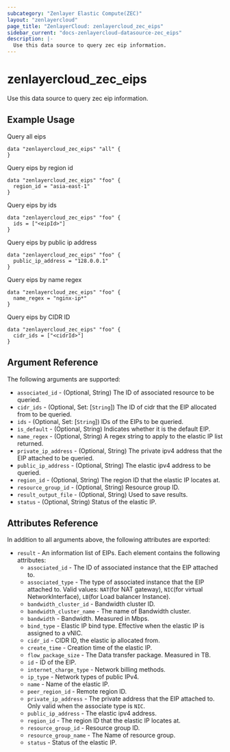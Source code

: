 ```yaml
---
subcategory: "Zenlayer Elastic Compute(ZEC)"
layout: "zenlayercloud"
page_title: "ZenlayerCloud: zenlayercloud_zec_eips"
sidebar_current: "docs-zenlayercloud-datasource-zec_eips"
description: |-
  Use this data source to query zec eip information.
---
```


# zenlayercloud_zec_eips

Use this data source to query zec eip information.

## Example Usage

Query all eips

```hcl
data "zenlayercloud_zec_eips" "all" {
}
```

Query eips by region id

```hcl
data "zenlayercloud_zec_eips" "foo" {
  region_id = "asia-east-1"
}
```

Query eips by ids

```hcl
data "zenlayercloud_zec_eips" "foo" {
  ids = ["<eipId>"]
}
```

Query eips by public ip address

```hcl
data "zenlayercloud_zec_eips" "foo" {
  public_ip_address = "128.0.0.1"
}
```

Query eips by name regex

```hcl
data "zenlayercloud_zec_eips" "foo" {
  name_regex = "nginx-ip*"
}
```

Query eips by CIDR ID

```hcl
data "zenlayercloud_zec_eips" "foo" {
  cidr_ids = ["<cidrId>"]
}
```

## Argument Reference

The following arguments are supported:

* `associated_id` - (Optional, String) The ID of associated resource to be queried.
* `cidr_ids` - (Optional, Set: [`String`]) The ID of cidr that the EIP allocated from to be queried.
* `ids` - (Optional, Set: [`String`]) IDs of the EIPs to be queried.
* `is_default` - (Optional, String) Indicates whether it is the default EIP.
* `name_regex` - (Optional, String) A regex string to apply to the elastic IP list returned.
* `private_ip_address` - (Optional, String) The private ipv4 address that the EIP attached to be queried.
* `public_ip_address` - (Optional, String) The elastic ipv4 address to be queried.
* `region_id` - (Optional, String) The region ID that the elastic IP locates at.
* `resource_group_id` - (Optional, String) Resource group ID.
* `result_output_file` - (Optional, String) Used to save results.
* `status` - (Optional, String) Status of the elastic IP.

## Attributes Reference

In addition to all arguments above, the following attributes are exported:

* `result` - An information list of EIPs. Each element contains the following attributes:
   * `associated_id` - The ID of associated instance that the EIP attached to.
   * `associated_type` - The type of associated instance that the EIP attached to. Valid values: `NAT`(for NAT gateway), `NIC`(for virtual NetworkInterface), `LB`(for Load balancer Instance).
   * `bandwidth_cluster_id` - Bandwidth cluster ID.
   * `bandwidth_cluster_name` - The name of Bandwidth cluster.
   * `bandwidth` - Bandwidth. Measured in Mbps.
   * `bind_type` - Elastic IP bind type. Effective when the elastic IP is assigned to a vNIC.
   * `cidr_id` - CIDR ID, the elastic ip allocated from.
   * `create_time` - Creation time of the elastic IP.
   * `flow_package_size` - The Data transfer package. Measured in TB.
   * `id` - ID of the EIP.
   * `internet_charge_type` - Network billing methods.
   * `ip_type` - Network types of public IPv4.
   * `name` - Name of the elastic IP.
   * `peer_region_id` - Remote region ID.
   * `private_ip_address` - The private address that the EIP attached to. Only valid when the associate type is `NIC`.
   * `public_ip_address` - The elastic ipv4 address.
   * `region_id` - The region ID that the elastic IP locates at.
   * `resource_group_id` - Resource group ID.
   * `resource_group_name` - The Name of resource group.
   * `status` - Status of the elastic IP.


